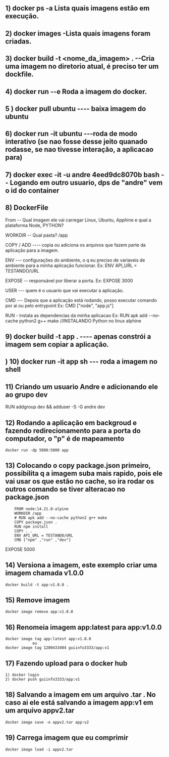 ## 1) docker ps -a Lista quais imagens estão em execução.

## 2) docker images  -Lista quais imagens foram criadas.

## 3) docker build -t <nome_da_imagem> .   --Cria uma imagem no diretorio atual, é preciso ter um dockfile.

## 4) docker run <nome da imagem>  --e Roda a imagem do docker.

## 5 ) docker pull ubuntu  ---- baixa imagem do ubuntu

## 6) docker run -it ubuntu  ---roda de modo interativo (se nao fosse desse jeito quanado rodasse, se nao tivesse interação, a aplicacao para)

## 7) docker exec -it -u andre 4eed9dc8070b bash   -- Logando em outro usuario, dps de "andre" vem o id do container   

## 8) DockerFile

From -- Qual imagem ele vai carregar Linux, Ubuntu, Apphine e qual a plataforma Node, PYTHON?

WORKDIR -- Qual pasta? /app

COPY / ADD ---- copia ou adiciona os arquivos que fazem parte da aplicação para a imagem.

ENV --- configurações do ambiente, o q eu preciso de variaveis de ambiente para a minha aplicação funcionar.
    Ex: ENV API_URL = TESTANDO/URL

EXPOSE -- responsável por liberar a porta.
    Ex: EXPOSE 3000

USER --- quem é o usuario que vai executar a aplicação.

CMD --- Depois que a aplicação está rodando, posso executar comando por ai ou pelo entrypoint
    Ex: CMD ["node", "app.js"]

RUN - instala as dependencias da minha aplicacao
    Ex: RUN apk add --no-cache python2 g++ make  //INSTALANDO Python no linux alphine



## 9) docker build -t app .  ---- apenas constrói a imagem sem copiar a aplicação.

## ) 10) docker run -it app sh  --- roda a imagem no shell


## 11) Criando um usuario  Andre e adicionando ele ao grupo dev
RUN addgroup dev && adduser -S -G andre dev


## 12) Rodando a aplicação em backgroud e fazendo redirecionamento para a porta do computador, o "p" é de mapeamento
    docker run -dp 5000:5000 app

## 13) Colocando o copy package.json primeiro, possibilita q a imagem suba mais rapido, pois ele vai usar os que estão no cache, so ira rodar os outros comando se tiver alteracao no package.json
        FROM node:14.21.0-alpine  
        WORKDIR /app
        # RUN apk add --no-cache python2 g++ make
        COPY package.json .
        RUN npm install
        COPY . .    
        ENV API_URL = TESTANDO/URL
        CMD ["npm" ,"run" ,"dev"]

EXPOSE 5000

## 14) Versiona a imagem, este exemplo criar uma imagem chamada v1.0.0 
    docker build -t app:v1.0.0 .

## 15) Remove imagem
    docker image remove app:v1.0.0

## 16) Renomeia imagem app:latest para app:v1.0.0
    docker image tag app:latest app:v1.0.0
                ou
    docker image tag 1200433404 guiinfo3333/app:v1

## 17) Fazendo upload para o docker hub
    1) docker login
    2) docker push guiinfo3333/app:v1

## 18) Salvando a imagem em um arquivo .tar . No caso ai ele está salvando a imagem app:v1 em um arquivo appv2.tar
    docker image save -o appv2.tar app:v2

## 19) Carrega imagem que eu comprimir
    docker image load -i appv2.tar

    
        


